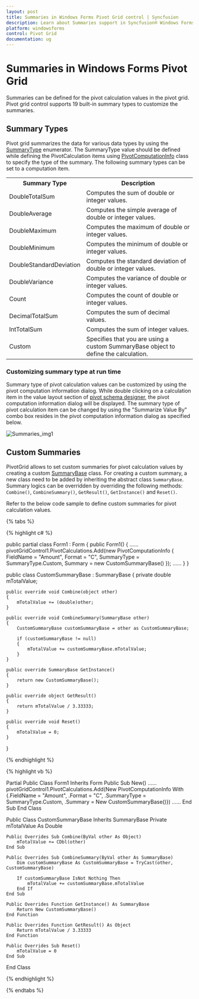 ```yaml
---
layout: post
title: Summaries in Windows Forms Pivot Grid control | Syncfusion
description: Learn about Summaries support in Syncfusion® Windows Forms Pivot Grid control, its elements and more details.
platform: windowsforms
control: Pivot Grid
documentation: ug
---
```


# Summaries in Windows Forms Pivot Grid

Summaries can be defined for the pivot calculation values in the pivot grid. Pivot grid control supports 19 built-in summary types to customize the summaries.

## Summary Types

Pivot grid summarizes the data for various data types by using the [SummaryType](https://help.syncfusion.com/cr/windowsforms/Syncfusion.PivotAnalysis.Base.SummaryType.html) enumerator. The SummaryType value should be defined while defining the PivotCalculation items using [PivotComputationInfo](https://help.syncfusion.com/cr/windowsforms/Syncfusion.PivotAnalysis.Base.PivotComputationInfo.html) class to specify the type of the summary. The following summary types can be set to a computation item.

<table>
<tr>
<th>
Summary Type</th><th>
Description</th></tr>
<tr>
<td>
DoubleTotalSum</td><td>
Computes the sum of double or integer values.</td></tr>
<tr>
<td>
DoubleAverage</td><td>
Computes the simple average of double or integer values.</td></tr>
<tr>
<td>
DoubleMaximum</td><td>
Computes the maximum of double or integer values.</td></tr>
<tr>
<td>
DoubleMinimum</td><td>
Computes the minimum of double or integer values.</td></tr>
<tr>
<td>
DoubleStandardDeviation</td><td>
Computes the standard deviation of double or integer values.</td></tr>
<tr>
<td>
DoubleVariance</td><td>
Computes the variance of double or integer values.</td></tr>
<tr>
<td>
Count</td><td>
Computes the count of double or integer values.</td></tr>
<tr>
<td>
DecimalTotalSum</td><td>
Computes the sum of decimal values.</td></tr>
<tr>
<td>
IntTotalSum</td><td>
Computes the sum of integer values.</td></tr>
<tr>
<td>
Custom</td><td>
Specifies that you are using a custom SummaryBase object to define the calculation.</td></tr>
</table>

### Customizing summary type at run time

Summary type of pivot calculation values can be customized by using the pivot computation information dialog. While double clicking on a calculation item in the value layout section of [pivot schema designer](https://help.syncfusion.com/windowsforms/pivot-grid/pivot-schema-designer), the pivot computation information dialog will be displayed. The summary type of pivot calculation item can be changed by using the "Summarize Value By" combo box resides in the pivot computation information dialog as specified below.

![Summaries_img1](Summaries_images/Summaries_img1.png)

## Custom Summaries

PivotGrid allows to set custom summaries for pivot calculation values by creating a custom [SummaryBase](https://help.syncfusion.com/cr/windowsforms/Syncfusion.PivotAnalysis.Base.SummaryBase.html) class. For creating a custom summary, a new class need to be added by inheriting the abstract class `SummaryBase`. Summary logics can be overridden by overriding the following methods: `Combine()`, `CombineSummary()`, `GetResult()`, `GetInstance()` and `Reset()`.

Refer to the below code sample to define custom summaries for pivot calculation values.

{% tabs %}

{% highlight c# %}

public partial class Form1 : Form
{
    public Form1()
    {
        ......
        pivotGridControl1.PivotCalculations.Add(new PivotComputationInfo { FieldName = "Amount", Format = "C", SummaryType = SummaryType.Custom, Summary = new CustomSummaryBase() });
        ......
    }
}

public class CustomSummaryBase : SummaryBase
{
    private double mTotalValue;

    public override void Combine(object other)
    {
        mTotalValue += (double)other;
    }

    public override void CombineSummary(SummaryBase other)
    {
        CustomSummaryBase customSummaryBase = other as CustomSummaryBase;

        if (customSummaryBase != null)
        {
            mTotalValue += customSummaryBase.mTotalValue;
        }
    }

    public override SummaryBase GetInstance()
    {
        return new CustomSummaryBase();
    }

    public override object GetResult()
    {
        return mTotalValue / 3.33333;
    }

    public override void Reset()
    {
        mTotalValue = 0;
    }
}

{% endhighlight %}

{% highlight vb %}

Partial Public Class Form1
    Inherits Form
    Public Sub New()
        ......
        pivotGridControl1.PivotCalculations.Add(New PivotComputationInfo With {.FieldName = "Amount", .Format = "C", .SummaryType = SummaryType.Custom, .Summary = New CustomSummaryBase()})
        ......
    End Sub
End Class

Public Class CustomSummaryBase
    Inherits SummaryBase
    Private mTotalValue As Double

    Public Overrides Sub Combine(ByVal other As Object)
        mTotalValue += CDbl(other)
    End Sub

    Public Overrides Sub CombineSummary(ByVal other As SummaryBase)
        Dim customSummaryBase As CustomSummaryBase = TryCast(other, CustomSummaryBase)

        If customSummaryBase IsNot Nothing Then
            mTotalValue += customSummaryBase.mTotalValue
        End If
    End Sub

    Public Overrides Function GetInstance() As SummaryBase
        Return New CustomSummaryBase()
    End Function

    Public Overrides Function GetResult() As Object
        Return mTotalValue / 3.33333
    End Function

    Public Overrides Sub Reset()
        mTotalValue = 0
    End Sub
End Class

{% endhighlight %}

{% endtabs %}
